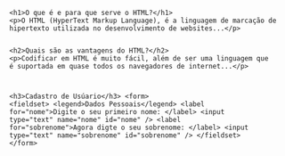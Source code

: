 <Code language='html'>
&lt;h1&gt;O que é e para que serve o HTML?&lt;/h1&gt;
&lt;p&gt;O HTML (HyperText Markup Language), é a linguagem de marcação de 
hipertexto utilizada no desenvolvimento de websites...&lt;/p&gt;

&lt;h2&gt;Quais são as vantagens do HTML?&lt;/h2&gt;
&lt;p&gt;Codificar em HTML é muito fácil, além de ser uma linguagem que é 
suportada em quase todos os navegadores de internet...&lt;/p&gt;

&lt;h3&gt;Cadastro de Usúario&lt;/h3&gt;
&lt;form&gt;
    &lt;fieldset&gt;
        &lt;legend>Dados Pessoais&lt;/legend&gt;
        &lt;label for="nome">Digite o seu primeiro nome: &lt;/label&gt;
        &lt;input type="text" name="nome" id="nome" /&gt;
        &lt;label for="sobrenome">Agora digte o seu sobrenome: &lt;/label&gt;
        &lt;input type="text" name="sobrenome" id="sobrenome" /&gt;
    &lt;/fieldset&gt;
&lt;/form&gt;
</Code>
